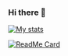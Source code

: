 ### Hi there 👋
[![My stats](https://github-readme-stats.vercel.app/api?username=kenjitagawa&count_private=true&show_icons=true&theme=radical)](https://github.com/kenjitagawa/github-readme-stats)


[![ReadMe Card](https://github-readme-stats.vercel.app/api/pin/?username=kenjitagawa&repo=FlaskBlog)](https://github.com/kenjitagawa/FlaskBlog)

<!--
**kenjitagawa/kenjitagawa** is a ✨ _special_ ✨ repository because its `README.md` (this file) appears on your GitHub profile.

Here are some ideas to get you started:

- 🔭 I’m currently working on ...
- 🌱 I’m currently learning ...
- 👯 I’m looking to collaborate on ...
- 🤔 I’m looking for help with ...
- 💬 Ask me about ...
- 📫 How to reach me: ...
- 😄 Pronouns: ...
- ⚡ Fun fact: ...
-->
